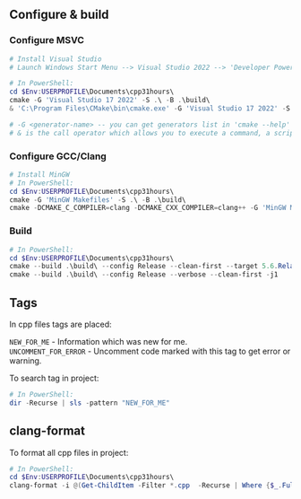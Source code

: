 ## Configure & build

### Configure MSVC
```powershell
# Install Visual Studio
# Launch Windows Start Menu --> Visual Studio 2022 --> 'Developer PowerShell for VS 2022'

# In PowerShell:
cd $Env:USERPROFILE\Documents\cpp31hours\
cmake -G 'Visual Studio 17 2022' -S .\ -B .\build\                                                     # configure cmake msvc. way 1
& 'C:\Program Files\CMake\bin\cmake.exe' -G 'Visual Studio 17 2022' -S .\ -B .\build\                  # configure cmake msvc. way 2

# -G <generator-name> -- you can get generators list in 'cmake --help'
# & is the call operator which allows you to execute a command, a script, or a function
```

### Configure GCC/Clang
```powershell
# Install MinGW
# In PowerShell:
cd $Env:USERPROFILE\Documents\cpp31hours\
cmake -G 'MinGW Makefiles' -S .\ -B .\build\                                                           # configure cmake gcc
cmake -DCMAKE_C_COMPILER=clang -DCMAKE_CXX_COMPILER=clang++ -G 'MinGW Makefiles' -S .\ -B .\build\     # configure cmake clang
```

### Build
```powershell
# In PowerShell:
cd $Env:USERPROFILE\Documents\cpp31hours\
cmake --build .\build\ --config Release --clean-first --target 5.6.RelationalOperators #--verbose      # build specific target
cmake --build .\build\ --config Release --verbose --clean-first -j1                                    # build entire project
```

## Tags

In cpp files tags are placed:

`NEW_FOR_ME` - Information which was new for me.  
`UNCOMMENT_FOR_ERROR` - Uncomment code marked with this tag to get error or warning.

To search tag in project:

```powershell
# In PowerShell:
dir -Recurse | sls -pattern "NEW_FOR_ME"
```

## clang-format

To format all cpp files in project:

```powershell
# In PowerShell:
cd $Env:USERPROFILE\Documents\cpp31hours\
clang-format -i @(Get-ChildItem -Filter *.cpp  -Recurse | Where {$_.FullName -notlike "*\build\*"} | % { $_.FullName })
```
